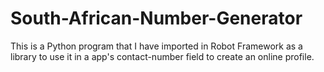# South-African-Number-Generator
This is a Python program that I have imported in Robot Framework as a library to use it in a app's contact-number field to create an online profile.
